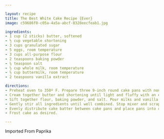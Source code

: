 ```yaml
---

layout: recipe
title: The Best White Cake Recipe {Ever}
image: c59686f0-c05a-4a5a-abcf-8328eecfeab1.jpg

ingredients:
- 1 cup (2 sticks) butter, softened
- ½ cup vegetable shortening
- 3 cups granulated sugar
- 5 eggs, room temperature
- 3 cups all-purpose flour
- 2 teaspoons baking powder
- ¼ teaspoon salt
- ½ cup whole milk, room temperature
- ½ cup buttermilk, room temperature
- 2 teaspoons vanilla extract

directions:
- Preheat oven to 350º F. Prepare three 9-inch round cake pans with nonstick baking spray or coated well with shortening or butter and floured, taking care to remove all excess flour.
- Cream together butter and shortening until light and fluffy with an electric mixer. Slowly add sugar one cup at a time, making sure to fully incorporate each cup before adding another. Add eggs one at a time, making sure to fully incorporate each egg before adding another.
- Sift together flour, baking powder, and salt. Pour milks and vanilla into measuring cup and whisk together with a fork. Add to butter and shortening mixture alternately with milk mixture, beginning and ending with dry ingredients.
- Gently stir all ingredients until well combined. Stop mixer and scrape down sides and bottom of bowl, making sure to have all ingredients mixed well.
- Evenly distribute cake batter between cake pans and place pans into oven. Bake for 25-30 minutes, or until a toothpick or cake tester inserted in the center comes out clean. Remove and allow to cool slightly in cake pans for about 5 minutes, then cool completely on a wire rack.
- Frost cake as desired.

---
```

Imported From Paprika